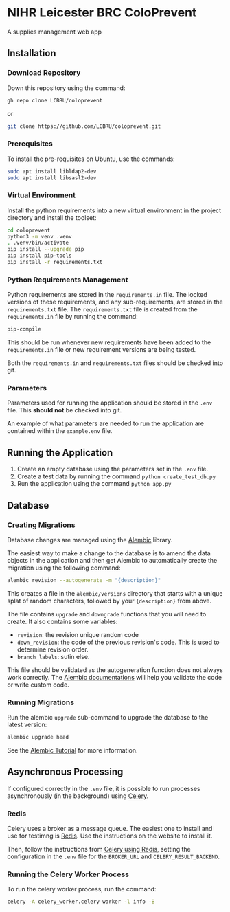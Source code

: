 # NIHR Leicester BRC ColoPrevent

A supplies management web app

## Installation
### Download Repository
Down this repository using the command:
```bash
gh repo clone LCBRU/coloprevent
```
or
```bash
git clone https://github.com/LCBRU/coloprevent.git
```
### Prerequisites
To install the pre-requisites on Ubuntu, use the commands:
```bash
sudo apt install libldap2-dev
sudo apt install libsasl2-dev
```
### Virtual Environment
Install the python requirements into a new virtual environment in the project directory and install the toolset:
```bash
cd coloprevent
python3 -m venv .venv
. .venv/bin/activate
pip install --upgrade pip
pip install pip-tools
pip install -r requirements.txt
```
### Python Requirements Management
Python requirements are stored in the `requirements.in` file.  The locked versions of these requirements, and any sub-requirements, are stored in the `requirements.txt` file.  The `requirements.txt` file is created from the `requirements.in` file by running the command:
```bash
pip-compile
```
This should be run whenever new requirements have been added to the `requirements.in` file or new requirement versions are being tested.

Both the `requirements.in` and `requirements.txt` files should be checked into git.
### Parameters
Parameters used for running the application should be stored in the `.env` file.  This **should not** be checked into git.

An example of what parameters are needed to run the application are contained within the `example.env` file.
## Running the Application
1. Create an empty database using the parameters set in the `.env` file.
2. Create a test data by running the command `python create_test_db.py`
3. Run the application using the command `python app.py`
## Database
### Creating Migrations
Database changes are managed using the [Alembic](https://alembic.sqlalchemy.org/en/latest/) library.

The easiest way to make a change to the database is to amend the data objects in the application
and then get Alembic to automatically create the migration using the following command:
```bash
alembic revision --autogenerate -m "{description}"
```
This creates a file in the `alembic/versions` directory that starts with a unique splat of random characters, followed by your `{description}` from above.

The file contains `upgrade` and `downgrade` functions that you will need to create. It also contains some variables:
- `revision`: the revision unique random code
- `down_revision`: the code of the previous revision's code. This is used to determine revision order.
- `branch_labels`: sutin else.

This file should be validated as the autogeneration function does not always work correctly.  The [Alembic documentations](https://alembic.sqlalchemy.org/en/latest/) will help you validate the code or write custom code.
### Running Migrations
Run the alembic `upgrade` sub-command to upgrade the database to the latest version:
```bash
alembic upgrade head
```
See the [Alembic Tutorial](https://alembic.sqlalchemy.org/en/latest/tutorial.html) for more information.
## Asynchronous Processing
If configured correctly in the `.env` file, it is possible to run processes asynchronously (in the background) using [Celery](https://docs.celeryq.dev/en/stable/getting-started/introduction.html).
### Redis
Celery uses a broker as a message queue.  The easiest one to install and use for testimng is [Redis](https://redis.io/).  Use the instructions on the website to install it.

Then, follow the instructions from [Celery using Redis](https://docs.celeryq.dev/en/stable/getting-started/backends-and-brokers/redis.html), setting the configuration in the `.env` file for the `BROKER_URL` and `CELERY_RESULT_BACKEND`.
### Running the Celery Worker Process
To run the celery worker process, run the command:
```bash
celery -A celery_worker.celery worker -l info -B
```
